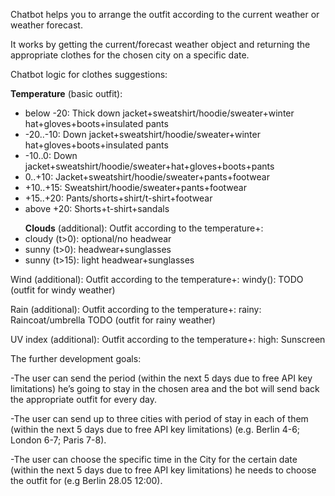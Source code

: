 Сhatbot helps you to arrange the outfit according to the current weather or weather forecast.

It works by getting the current/forecast weather object and returning the appropriate clothes for the chosen city on a specific date.

Chatbot logic for clothes suggestions:

<b>Temperature</b> (basic outfit):
<ul>
<li>below -20: Thick down jacket+sweatshirt/hoodie/sweater+winter hat+gloves+boots+insulated pants</li>
<li>-20..-10: Down jacket+sweatshirt/hoodie/sweater+winter hat+gloves+boots+insulated pants</li>
<li>-10..0: Down jacket+sweatshirt/hoodie/sweater+hat+gloves+boots+pants</li>
<li>0..+10: Jacket+sweatshirt/hoodie/sweater+pants+footwear</li>
<li>+10..+15: Sweatshirt/hoodie/sweater+pants+footwear</li>
<li>+15..+20: Pants/shorts+shirt/t-shirt+footwear</li>
<li>above +20: Shorts+t-shirt+sandals</li>
</ul>

<ul>
<b>Clouds</b> (additional):
Outfit according to the temperature+:
<li>cloudy (t>0): optional/no headwear</li>
<li>sunny (t>0): headwear+sunglasses</li>
<li>sunny (t>15): light headwear+sunglasses</li>
</ul>


Wind (additional):
Outfit according to the temperature+:
windy(): 
TODO (outfit for windy weather)

Rain (additional):
Outfit according to the temperature+:
rainy: Raincoat/umbrella
TODO (outfit for rainy weather)

UV index (additional):
Outfit according to the temperature+:
high: Sunscreen 

The further development goals:

-The user can send the period (within the next 5 days due to free API key limitations) he’s going to stay in the chosen area and the bot will send back the appropriate outfit for every day.

-The user can send up to three cities with period of stay in each of them (within the next 5 days due to free API key limitations) (e.g. Berlin 4-6; London 6-7; Paris 7-8).

-The user can choose the specific time in the City  for the certain date (within the next 5 days due to free API key limitations) he needs to choose the outfit for (e.g Berlin 28.05 12:00).


